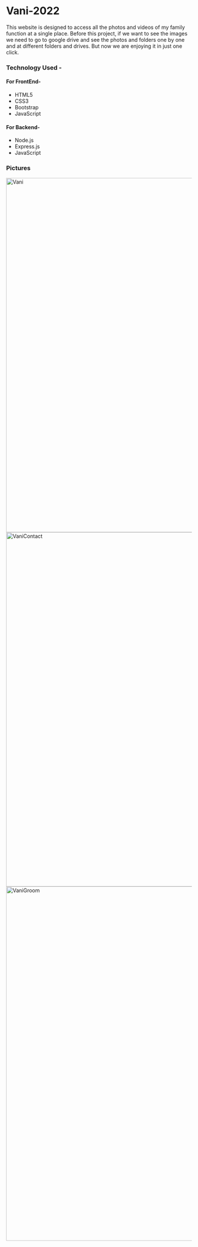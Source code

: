 # Vani-2022
This website is designed to access all the photos and videos of my family function at a single place. Before this project, if we want to see the images we need to go to google drive and see the photos and folders one by one and at different folders and drives. But now we are enjoying it in just one click.

### Technology Used -
#### For FrontEnd-
- HTML5
- CSS3
- Bootstrap
- JavaScript

#### For Backend-
- Node.js
- Express.js
- JavaScript

### Pictures
<img width="960" alt="Vani" src="https://user-images.githubusercontent.com/90170534/184709164-74b1663b-59b7-41f8-aac6-7246e8c91758.png">
<img width="960" alt="VaniContact" src="https://user-images.githubusercontent.com/90170534/184709519-2725d8d8-e0a8-4c1d-8c7c-9f2eb2879df0.png">
<img width="960" alt="VaniGroom" src="https://user-images.githubusercontent.com/90170534/184709533-94aae295-5d65-4d65-a82c-e01276f114c2.png">
